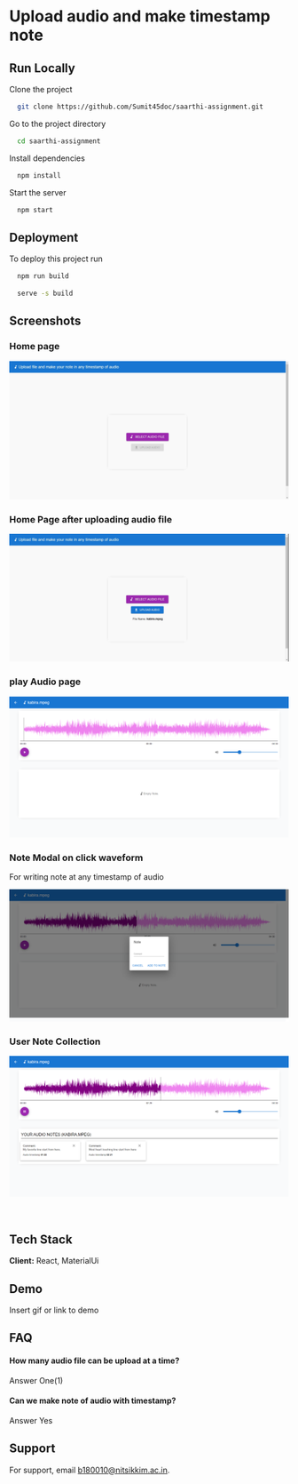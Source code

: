 
# Upload audio and make timestamp note



## Run Locally

Clone the project

```bash
  git clone https://github.com/Sumit45doc/saarthi-assignment.git
```

Go to the project directory

```bash
  cd saarthi-assignment
```

Install dependencies

```bash
  npm install
```

Start the server

```bash
  npm start
```


## Deployment

To deploy this project run

```bash
  npm run build
```

```bash
  serve -s build
```

## Screenshots

### Home page
![InitialUploadPage](/screenshots/initial-page.png)


### Home Page after uploading audio file
![Uploadedfile](/screenshots/afterUploading.png)

### play Audio page

![playaudiowaveform](/screenshots/playAudioPage.png)

### Note Modal on click waveform 
For writing note at any timestamp of audio 

![Notes](/screenshots/note.png)

### User Note Collection

![UserNotes](/screenshots/usernotes.png)

<br/>

## Tech Stack

**Client:** React, MaterialUi



## Demo

Insert gif or link to demo


## FAQ

#### How many audio file can be upload at a time?

Answer One(1)

#### Can we make note of audio with timestamp?

Answer Yes



## Support

For support, email b180010@nitsikkim.ac.in.

